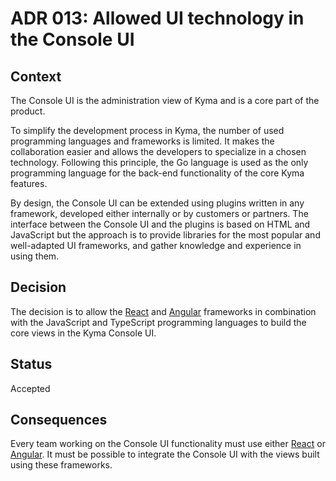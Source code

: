 # ADR 013: Allowed UI technology in the Console UI

## Context

The Console UI is the administration view of Kyma and is a core part of the product.

To simplify the development process in Kyma, the number of used programming languages and frameworks is limited. It makes the collaboration easier and allows the developers to specialize in a chosen technology.
Following this principle, the Go language is used as the only programming language for the back-end functionality of the core Kyma features.

By design, the Console UI can be extended using plugins written in any framework, developed either internally or by customers or partners. The interface between the Console UI and the plugins is based on HTML and JavaScript but the approach is to provide libraries for the most popular and well-adapted UI frameworks, and gather knowledge and experience in using them.

## Decision

The decision is to allow the [React](https://reactjs.org) and [Angular](https://angular.io) frameworks in combination with the JavaScript and TypeScript programming languages to build the core views in the Kyma Console UI.

## Status

Accepted

## Consequences

Every team working on the Console UI functionality must use either [React](https://reactjs.org) or [Angular](https://angular.io). It must be possible to integrate the Console UI with the views built using these frameworks.

